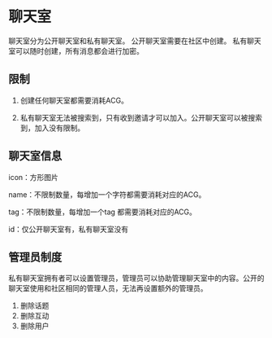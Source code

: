 # 聊天室

聊天室分为公开聊天室和私有聊天室。
公开聊天室需要在社区中创建。
私有聊天室可以随时创建，所有消息都会进行加密。

## 限制

1. 创建任何聊天室都需要消耗ACG。

2. 私有聊天室无法被搜索到，只有收到邀请才可以加入。公开聊天室可以被搜索到，加入没有限制。

## 聊天室信息

icon：方形图片

name：不限制数量，每增加一个字符都需要消耗对应的ACG。

tag：不限制数量，每增加一个tag 都需要消耗对应的ACG。

id：仅公开聊天室有，私有聊天室没有

## 管理员制度

私有聊天室拥有者可以设置管理员，管理员可以协助管理聊天室中的内容。公开的聊天室使用和社区相同的管理人员，无法再设置额外的管理员。

1. 删除话题
2. 删除互动
3. 删除用户
